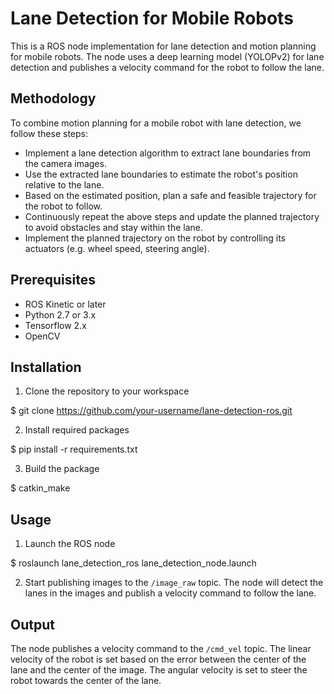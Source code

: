 # Lane Detection for Mobile Robots

This is a ROS node implementation for lane detection and motion planning for mobile robots. The node uses a deep learning model (YOLOPv2) for lane detection and publishes a velocity command for the robot to follow the lane.

## Methodology

To combine motion planning for a mobile robot with lane detection, we follow these steps:

 - Implement a lane detection algorithm to extract lane boundaries from the camera images.
 - Use the extracted lane boundaries to estimate the robot's position relative to the lane.
 - Based on the estimated position, plan a safe and feasible trajectory for the robot to follow.
 - Continuously repeat the above steps and update the planned trajectory to avoid obstacles and stay within the lane.
 - Implement the planned trajectory on the robot by controlling its actuators (e.g. wheel speed, steering angle).

## Prerequisites

- ROS Kinetic or later
- Python 2.7 or 3.x
- Tensorflow 2.x
- OpenCV

## Installation

1. Clone the repository to your workspace

$ git clone https://github.com/your-username/lane-detection-ros.git

2. Install required packages

$ pip install -r requirements.txt


3. Build the package

$ catkin_make


## Usage

1. Launch the ROS node

$ roslaunch lane_detection_ros lane_detection_node.launch


2. Start publishing images to the `/image_raw` topic. The node will detect the lanes in the images and publish a velocity command to follow the lane.

## Output

The node publishes a velocity command to the `/cmd_vel` topic. The linear velocity of the robot is set based on the error between the center of the lane and the center of the image. The angular velocity is set to steer the robot towards the center of the lane.


